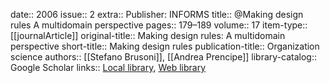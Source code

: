 date:: 2006
issue:: 2
extra:: Publisher: INFORMS
title:: @Making design rules A multidomain perspective
pages:: 179–189
volume:: 17
item-type:: [[journalArticle]]
original-title:: Making design rules: A multidomain perspective
short-title:: Making design rules
publication-title:: Organization science
authors:: [[Stefano Brusoni]], [[Andrea Prencipe]]
library-catalog:: Google Scholar
links:: [Local library](zotero://select/library/items/8KQFMNC9), [Web library](https://www.zotero.org/users/6520516/items/8KQFMNC9)
